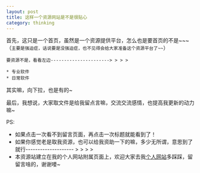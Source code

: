 ```yaml
---
layout: post
title: 这样一个资源网站是不是很贴心
category: thinking
---
```


首先，这只是一个首页，虽然是一个资源提供平台，怎么也是要首页的不是~~~（`主要是强迫症，话说要是没强迫症，也不见得会给大家准备这个资源平台了~~`）

	要资源不是，看看左边----------------------> > > >

	* 专业软件	
	* 日常软件
	
其实嘛，向下拉，也是有的~

最后，我想说，大家取文件是给我留点言嘛，交流交流感情，也提高我更新的动力嘛~

PS:

* 如果点击一次看不到留言页面，再点击一次标题就能看到了！
* 如果你感觉老是取我资源，也可以给我资助一下的嘛，多少无所谓，意思到了就行-------------------- > > > >
* 本资源站建立在我的个人网站附属页面上，欢迎大家去我[个人网站]多踩踩，留留言啥的，谢谢喽~

[个人网站]:http://www.fuhaifei.xyz